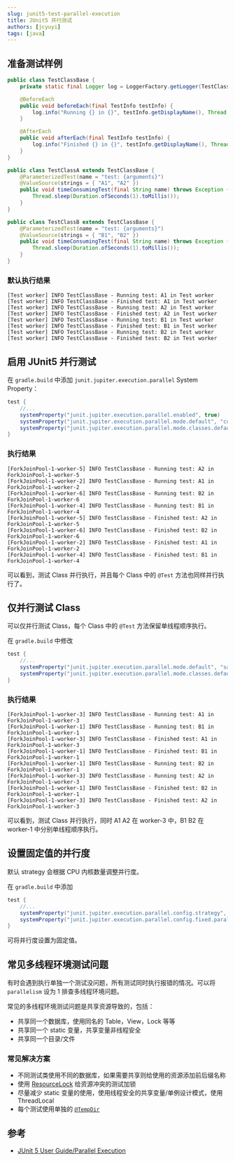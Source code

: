 ```yaml
---
slug: junit5-test-parallel-execution
title: JUnit5 并行测试
authors: [jcyuyi]
tags: [java]
---
```


## 准备测试样例

```java
public class TestClassBase {
    private static final Logger log = LoggerFactory.getLogger(TestClassBase.class);

    @BeforeEach
    public void beforeEach(final TestInfo testInfo) {
        log.info("Running {} in {}", testInfo.getDisplayName(), Thread.currentThread().getName());
    }

    @AfterEach
    public void afterEach(final TestInfo testInfo) {
        log.info("Finished {} in {}", testInfo.getDisplayName(), Thread.currentThread().getName());
    }
}

public class TestClassA extends TestClassBase {
    @ParameterizedTest(name = "test: {arguments}")
    @ValueSource(strings = { "A1", "A2" })
    public void timeConsumingTest(final String name) throws Exception {
        Thread.sleep(Duration.ofSeconds(1).toMillis());
    }
}

public class TestClassB extends TestClassBase {
    @ParameterizedTest(name = "test: {arguments}")
    @ValueSource(strings = { "B1", "B2" })
    public void timeConsumingTest(final String name) throws Exception {
        Thread.sleep(Duration.ofSeconds(1).toMillis());
    }
}
```

### 默认执行结果

```
[Test worker] INFO TestClassBase - Running test: A1 in Test worker
[Test worker] INFO TestClassBase - Finished test: A1 in Test worker
[Test worker] INFO TestClassBase - Running test: A2 in Test worker
[Test worker] INFO TestClassBase - Finished test: A2 in Test worker
[Test worker] INFO TestClassBase - Running test: B1 in Test worker
[Test worker] INFO TestClassBase - Finished test: B1 in Test worker
[Test worker] INFO TestClassBase - Running test: B2 in Test worker
[Test worker] INFO TestClassBase - Finished test: B2 in Test worker
```

## 启用 JUnit5 并行测试

在 `gradle.build` 中添加 `junit.jupiter.execution.parallel` System Property：

```groovy
test {
    //...
    systemProperty("junit.jupiter.execution.parallel.enabled", true)
    systemProperty("junit.jupiter.execution.parallel.mode.default", "concurrent")
    systemProperty("junit.jupiter.execution.parallel.mode.classes.default", "concurrent")
}
```

### 执行结果

```
[ForkJoinPool-1-worker-5] INFO TestClassBase - Running test: A2 in ForkJoinPool-1-worker-5
[ForkJoinPool-1-worker-2] INFO TestClassBase - Running test: A1 in ForkJoinPool-1-worker-2
[ForkJoinPool-1-worker-6] INFO TestClassBase - Running test: B2 in ForkJoinPool-1-worker-6
[ForkJoinPool-1-worker-4] INFO TestClassBase - Running test: B1 in ForkJoinPool-1-worker-4
[ForkJoinPool-1-worker-5] INFO TestClassBase - Finished test: A2 in ForkJoinPool-1-worker-5
[ForkJoinPool-1-worker-6] INFO TestClassBase - Finished test: B2 in ForkJoinPool-1-worker-6
[ForkJoinPool-1-worker-2] INFO TestClassBase - Finished test: A1 in ForkJoinPool-1-worker-2
[ForkJoinPool-1-worker-4] INFO TestClassBase - Finished test: B1 in ForkJoinPool-1-worker-4
```

可以看到，测试 Class 并行执行，并且每个 Class 中的 `@Test` 方法也同样并行执行了。

## 仅并行测试 Class

可以仅并行测试 Class，每个 Class 中的 `@Test` 方法保留单线程顺序执行。

在 `gradle.build` 中修改

```groovy
test {
    //...
    systemProperty("junit.jupiter.execution.parallel.mode.default", "same_thread")
    systemProperty("junit.jupiter.execution.parallel.mode.classes.default", "concurrent")
}
```

### 执行结果

```
[ForkJoinPool-1-worker-3] INFO TestClassBase - Running test: A1 in ForkJoinPool-1-worker-3
[ForkJoinPool-1-worker-1] INFO TestClassBase - Running test: B1 in ForkJoinPool-1-worker-1
[ForkJoinPool-1-worker-3] INFO TestClassBase - Finished test: A1 in ForkJoinPool-1-worker-3
[ForkJoinPool-1-worker-1] INFO TestClassBase - Finished test: B1 in ForkJoinPool-1-worker-1
[ForkJoinPool-1-worker-1] INFO TestClassBase - Running test: B2 in ForkJoinPool-1-worker-1
[ForkJoinPool-1-worker-3] INFO TestClassBase - Running test: A2 in ForkJoinPool-1-worker-3
[ForkJoinPool-1-worker-1] INFO TestClassBase - Finished test: B2 in ForkJoinPool-1-worker-1
[ForkJoinPool-1-worker-3] INFO TestClassBase - Finished test: A2 in ForkJoinPool-1-worker-3
```

可以看到，测试 Class 并行执行，同时 A1 A2 在 worker-3 中，B1 B2 在 worker-1 中分别单线程顺序执行。

## 设置固定值的并行度

默认 strategy 会根据 CPU 内核数量调整并行度。

在 `gradle.build` 中添加

```groovy
test {
    //...
    systemProperty("junit.jupiter.execution.parallel.config.strategy", "fixed")
    systemProperty("junit.jupiter.execution.parallel.config.fixed.parallelism", 4)
}
```

可将并行度设置为固定值。

## 常见多线程环境测试问题

有时会遇到执行单独一个测试没问题，所有测试同时执行报错的情况。可以将 `parallelism` 设为 1 排查多线程环境问题。

常见的多线程环境测试问题是共享资源导致的，包括：

- 共享同一个数据库，使用同名的 Table，View，Lock 等等
- 共享同一个 static 变量，共享变量非线程安全
- 共享同一个目录/文件

### 常见解决方案

- 不同测试类使用不同的数据库，如果需要共享则给使用的资源添加前后缀名称
- 使用 [ResourceLock](https://junit.org/junit5/docs/snapshot/api/org.junit.jupiter.api/org/junit/jupiter/api/parallel/ResourceLock.html) 给资源冲突的测试加锁
- 尽量减少 static 变量的使用，使用线程安全的共享变量/单例设计模式，使用 ThreadLocal
- 每个测试使用单独的 [`@TempDir`](https://junit.org/junit5/docs/snapshot/user-guide/#writing-tests-built-in-extensions-TempDirectory)

## 参考

- [JUnit 5 User Guide/Parallel Execution](https://junit.org/junit5/docs/snapshot/user-guide/#writing-tests-parallel-execution)
